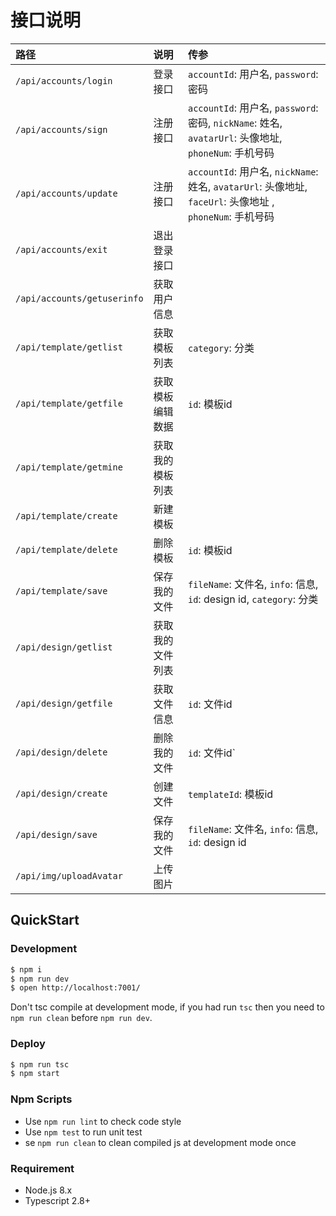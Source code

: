 # 接口说明

|路径|说明|传参|
|:----|:----|:-----|
|`/api/accounts/login`|登录接口|`accountId`: 用户名, `password`: 密码|
|`/api/accounts/sign`|注册接口|`accountId`: 用户名, `password`: 密码, `nickName`: 姓名, `avatarUrl`: 头像地址, `phoneNum`: 手机号码|
|`/api/accounts/update`|注册接口|`accountId`: 用户名, `nickName`: 姓名, `avatarUrl`: 头像地址, `faceUrl`: 头像地址 , `phoneNum`: 手机号码|
|`/api/accounts/exit`|退出登录接口||
|`/api/accounts/getuserinfo`|获取用户信息||
|`/api/template/getlist`|获取模板列表|`category`: 分类|
|`/api/template/getfile`|获取模板编辑数据|`id`: 模板id|
|`/api/template/getmine`|获取我的模板列表||
|`/api/template/create`|新建模板||
|`/api/template/delete`|删除模板|`id`: 模板id|
|`/api/template/save`|保存我的文件|`fileName`: 文件名, `info`: 信息, `id`: design id, `category`: 分类|
|`/api/design/getlist`|获取我的文件列表||
|`/api/design/getfile`|获取文件信息|`id`: 文件id|
|`/api/design/delete`|删除我的文件|`id`: 文件id`|
|`/api/design/create`|创建文件|`templateId`: 模板id|
|`/api/design/save`|保存我的文件|`fileName`: 文件名, `info`: 信息, `id`: design id|
|`/api/img/uploadAvatar`|上传图片||





## QuickStart

### Development

```bash
$ npm i
$ npm run dev
$ open http://localhost:7001/
```

Don't tsc compile at development mode, if you had run `tsc` then you need to `npm run clean` before `npm run dev`.

### Deploy

```bash
$ npm run tsc
$ npm start
```

### Npm Scripts

- Use `npm run lint` to check code style
- Use `npm test` to run unit test
- se `npm run clean` to clean compiled js at development mode once

### Requirement

- Node.js 8.x
- Typescript 2.8+
